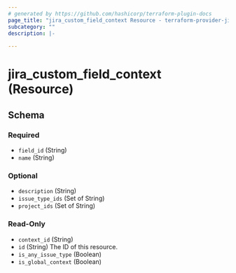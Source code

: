 ```yaml
---
# generated by https://github.com/hashicorp/terraform-plugin-docs
page_title: "jira_custom_field_context Resource - terraform-provider-jira"
subcategory: ""
description: |-
  
---
```


# jira_custom_field_context (Resource)





<!-- schema generated by tfplugindocs -->
## Schema

### Required

- `field_id` (String)
- `name` (String)

### Optional

- `description` (String)
- `issue_type_ids` (Set of String)
- `project_ids` (Set of String)

### Read-Only

- `context_id` (String)
- `id` (String) The ID of this resource.
- `is_any_issue_type` (Boolean)
- `is_global_context` (Boolean)


